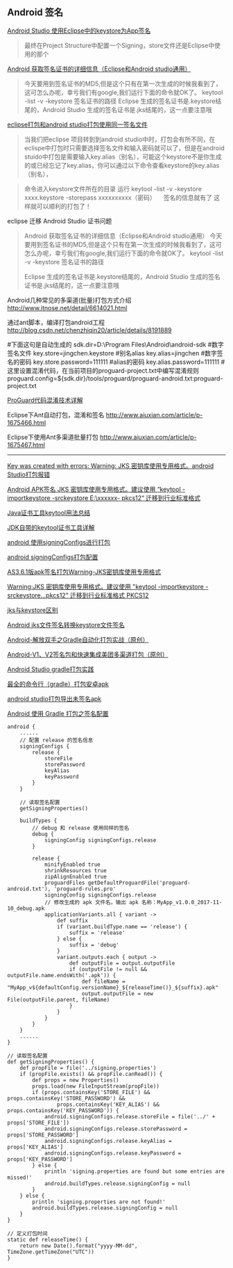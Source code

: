 Android 签名
---
[Android Studio 使用Eclipse中的keystore为App签名](http://blog.csdn.net/kangear/article/details/52069726)  
>最终在Project Structure中配置一个Signing，store文件还是Eclipse中使用的那个

[Android 获取签名证书的详细信息（Eclipse和Android studio通用）](http://www.bkjia.com/Androidjc/1012685.html)  
> 今天要用到签名证书的MD5,但是这个只有在第一次生成的时候我看到了，这可怎么办呢，幸亏我们有google,我们运行下面的命令就OK了。
> keytool -list -v -keystore 签名证书的路径
> Eclipse 生成的签名证书是.keystore结尾的，Android Studio 生成的签名证书是.jks结尾的，这一点要注意哦

[eclipse打包和android studio打包使用同一签名文件](http://www.bubuko.com/infodetail-1000864.html)  
>当我们把eclipse 项目转到到android studio中时，打包会有所不同，在eclispe中打包时只需要选择签名文件和输入密码就可以了，但是在android stuido中打包是需要输入key.alias（别名），可能这个keystore不是你生成的或已经忘记了key.alias，你可以通过以下命令查看keystore的key.alias（别名），

>命令进入keystore文件所在的目录 运行 keytool -list  -v -keystore xxxx.keystore -storepass xxxxxxxxxx（密码） 　签名的信息就有了
>这样就可以顺利的打包了！

eclipse 迁移 Android Studio 证书问题

>Android 获取签名证书的详细信息（Eclipse和Android studio通用）
>今天要用到签名证书的MD5,但是这个只有在第一次生成的时候我看到了，这可怎么办呢，幸亏我们有google,我们运行下面的命令就OK了。
>keytool -list -v -keystore 签名证书的路径
>
>Eclipse 生成的签名证书是.keystore结尾的，Android Studio 生成的签名证书是.jks结尾的，这一点要注意哦



Android几种常见的多渠道(批量)打包方式介绍
http://www.itnose.net/detail/6614021.html

通过ant脚本，编译打包android工程
http://blog.csdn.net/chenzhiqin20/article/details/8191889

#下面这句是自动生成的
sdk.dir=D:\\Program Files\\Android\\android-sdk
#数字签名文件
key.store=jingchen.keystore
#别名alias
key.alias=jingchen
#数字签名的密码
key.store.password=111111
#alias的密码
key.alias.password=111111
#这里设置混淆代码，在当前项目的proguard-project.txt中编写混淆规则
proguard.config=${sdk.dir}/tools/proguard/proguard-android.txt:proguard-project.txt

[ProGuard代码混淆技术详解](http://www.cnblogs.com/cr330326/p/5534915.html)  

Eclipse下Ant自动打包，混淆和签名
http://www.aiuxian.com/article/p-1675466.html

Eclipse下使用Ant多渠道批量打包
http://www.aiuxian.com/article/p-1675467.html

-----------------------------


[Key was created with errors: Warning: JKS 密钥库使用专用格式。android Studio打包报错](https://blog.csdn.net/qq_42221857/article/details/105975431)

[Android APK签名 JKS 密钥库使用专用格式。建议使用 “keytool -importkeystore -srckeystore E:\xxxxxx- pkcs12“ 迁移到行业标准格式](https://blog.csdn.net/xkai007/article/details/106073091)

[Java证书工具keytool用法总结](https://blog.csdn.net/w47_csdn/article/details/87564029)

[JDK自带的keytool证书工具详解](https://www.cnblogs.com/zhi-leaf/p/10418222.html)

[android 使用signingConfigs进行打包](https://blog.csdn.net/bzlj2912009596/article/details/78188570)

[android signingConfigs打包配置](https://www.jianshu.com/p/62ac145ee0ad)

[AS3.6.1版apk签名打包Warning-JKS密钥库使用专用格式](https://www.tqwba.com/x_d/jishu/11788.html)

[Warning:JKS 密钥库使用专用格式。建议使用 "keytool -importkeystore -srckeystore...pkcs12" 迁移到行业标准格式 PKCS12](https://blog.csdn.net/csdnzouqi/article/details/105882034)

[jks与keystore区别](https://blog.csdn.net/qq_15509421/article/details/91870944)

[Android jks文件签名转换keystore文件签名](https://blog.csdn.net/ONLYMETAGAIN/article/details/78781316)


[Android-解放双手之Gradle自动化打包实战（原创）](https://www.jianshu.com/p/38eb97d3477e)  

[Android-V1、V2签名包和快速集成美团多渠道打包（原创）](https://www.jianshu.com/p/332525b09a88)  

[Android Studio gradle打包实践](https://www.jianshu.com/p/c5f69437100a)  

[最全的命令行（gradle）打包安卓apk](https://www.cnblogs.com/peng-lan/p/11097117.html)  

[android studio打包导出未签名apk](https://blog.csdn.net/u010111268/article/details/105053649)  

[Android 使用 Gradle 打包之签名配置](https://www.jianshu.com/p/8dc154f0f89f)  

~~~
android {
    ......
    // 配置 release 的签名信息
    signingConfigs {
        release {
            storeFile
            storePassword
            keyAlias
            keyPassword
        }
    }

    // 读取签名配置
    getSigningProperties()

    buildTypes {
        // debug 和 release 使用同样的签名
        debug {
            signingConfig signingConfigs.release
        }

        release {
            minifyEnabled true
            shrinkResources true
            zipAlignEnabled true
            proguardFiles getDefaultProguardFile('proguard-android.txt'), 'proguard-rules.pro'
            signingConfig signingConfigs.release
            // 修改生成的 apk 文件名，输出 apk 名称：MyApp_v1.0.0_2017-11-10_debug.apk
            applicationVariants.all { variant ->
                def suffix
                if (variant.buildType.name == 'release') {
                    suffix = 'release'
                } else {
                    suffix = 'debug'
                }
                variant.outputs.each { output ->
                    def outputFile = output.outputFile
                    if (outputFile != null && outputFile.name.endsWith('.apk')) {
                        def fileName = "MyApp_v${defaultConfig.versionName}_${releaseTime()}_${suffix}.apk"
                        output.outputFile = new File(outputFile.parent, fileName)
                    }
                }
            }
        }
    }
    ......
}

// 读取签名配置
def getSigningProperties() {
    def propFile = file('../signing.properties')
    if (propFile.exists() && propFile.canRead()) {
        def props = new Properties()
        props.load(new FileInputStream(propFile))
        if (props.containsKey('STORE_FILE') && props.containsKey('STORE_PASSWORD') &&
                props.containsKey('KEY_ALIAS') && props.containsKey('KEY_PASSWORD')) {
            android.signingConfigs.release.storeFile = file('../' + props['STORE_FILE'])
            android.signingConfigs.release.storePassword = props['STORE_PASSWORD']
            android.signingConfigs.release.keyAlias = props['KEY_ALIAS']
            android.signingConfigs.release.keyPassword = props['KEY_PASSWORD']
        } else {
            println 'signing.properties are found but some entries are missed!'
            android.buildTypes.release.signingConfig = null
        }
    } else {
        println 'signing.properties are not found!'
        android.buildTypes.release.signingConfig = null
    }
}

// 定义打包时间
static def releaseTime() {
    return new Date().format("yyyy-MM-dd", TimeZone.getTimeZone("UTC"))
}
~~~
























